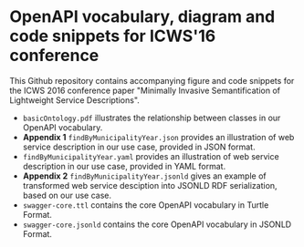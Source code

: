 # OpenAPI vocabulary, diagram and code snippets for ICWS'16 conference

This Github repository contains accompanying figure and code snippets for the ICWS 2016 conference paper "Minimally Invasive Semantification of Lightweight Service Descriptions".

* `basicOntology.pdf` 	illustrates the relationship between classes in our OpenAPI vocabulary.
* **Appendix 1** `findByMunicipalityYear.json` 	provides an illustration of web service description in our use case, provided in JSON format.
*  `findByMunicipalityYear.yaml`	provides an illustration of web service description in our use case, provided in YAML format.
* **Appendix 2** `findByMunicipalityYear.jsonld` 	gives an example of transformed web service desciption into JSONLD RDF serialization, based on our use case.
* `swagger-core.ttl` contains the core OpenAPI vocabulary in Turtle Format.
* `swagger-core.jsonld` contains the core OpenAPI vocabulary in JSONLD Format.
